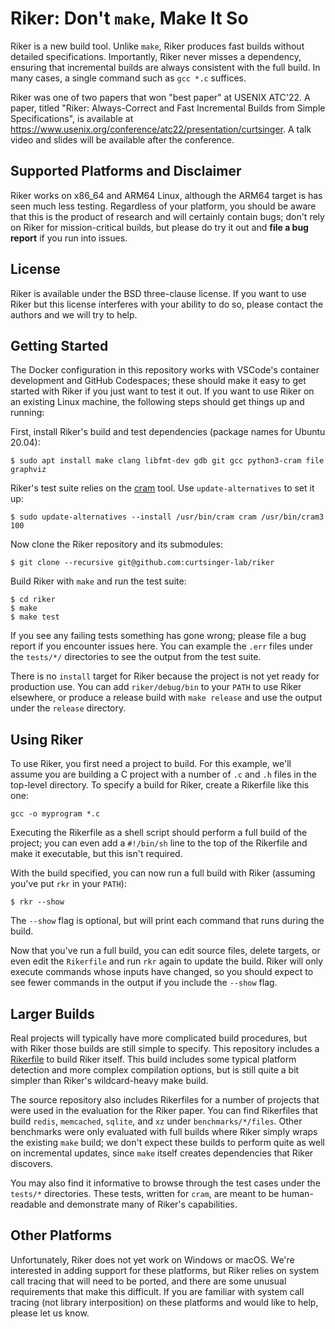 # Riker: Don't `make`, Make It So

Riker is a new build tool.
Unlike `make`, Riker produces fast builds without detailed specifications.
Importantly, Riker never misses a dependency, ensuring that incremental builds are always consistent with the full build.
In many cases, a single command such as `gcc *.c` suffices.

Riker was one of two papers that won "best paper" at USENIX ATC'22.
A paper, titled "Riker: Always-Correct and Fast Incremental Builds from Simple Specifications", is available at <https://www.usenix.org/conference/atc22/presentation/curtsinger>.
A talk video and slides will be available after the conference.

## Supported Platforms and Disclaimer

Riker works on x86_64 and ARM64 Linux, although the ARM64 target is has seen much less testing.
Regardless of your platform, you should be aware that this is the product of research and will certainly contain bugs;
don't rely on Riker for mission-critical builds, but please do try it out and **file a bug report** if you run into issues.

## License
Riker is available under the BSD three-clause license.
If you want to use Riker but this license interferes with your ability to do so, please contact the authors and we will try to help.

## Getting Started
The Docker configuration in this repository works with VSCode's container development and GitHub Codespaces;
these should make it easy to get started with Riker if you just want to test it out.
If you want to use Riker on an existing Linux machine, the following steps should get things up and running:

First, install Riker's build and test dependencies (package names for Ubuntu 20.04):
```
$ sudo apt install make clang libfmt-dev gdb git gcc python3-cram file graphviz
```

Riker's test suite relies on the [cram](https://bitheap.org/cram/) tool.
Use `update-alternatives` to set it up:

```
$ sudo update-alternatives --install /usr/bin/cram cram /usr/bin/cram3 100
```

Now clone the Riker repository and its submodules:
```
$ git clone --recursive git@github.com:curtsinger-lab/riker
```

Build Riker with `make` and run the test suite:
```
$ cd riker
$ make
$ make test
```

If you see any failing tests something has gone wrong;
please file a bug report if you encounter issues here.
You can example the `.err` files under the `tests/*/` directories to see the output from the test suite.

There is no `install` target for Riker because the project is not yet ready for production use.
You can add `riker/debug/bin` to your `PATH` to use Riker elsewhere, or produce a release build with `make release` and use the output under the `release` directory.

## Using Riker
To use Riker, you first need a project to build.
For this example, we'll assume you are building a C project with a number of `.c` and `.h` files in the top-level directory.
To specify a build for Riker, create a Rikerfile like this one:

```
gcc -o myprogram *.c
```

Executing the Rikerfile as a shell script should perform a full build of the project;
you can even add a `#!/bin/sh` line to the top of the Rikerfile and make it executable, but this isn't required.

With the build specified, you can now run a full build with Riker (assuming you've put `rkr` in your `PATH`):
```
$ rkr --show
```

The `--show` flag is optional, but will print each command that runs during the build.

Now that you've run a full build, you can edit source files, delete targets, or even edit the `Rikerfile` and run `rkr` again to update the build.
Riker will only execute commands whose inputs have changed, so you should expect to see fewer commands in the output if you include the `--show` flag.

## Larger Builds
Real projects will typically have more complicated build procedures, but with Riker those builds are still simple to specify.
This repository includes a [Rikerfile](Rikerfile) to build Riker itself.
This build includes some typical platform detection and more complex compilation options, but is still quite a bit simpler than Riker's wildcard-heavy make build.

The source repository also includes Rikerfiles for a number of projects that were used in the evaluation for the Riker paper.
You can find Rikerfiles that build `redis`, `memcached`, `sqlite`, and `xz` under `benchmarks/*/files`.
Other benchmarks were only evaluated with full builds where Riker simply wraps the existing `make` build;
we don't expect these builds to perform quite as well on incremental updates, since `make` itself creates dependencies that Riker discovers.

You may also find it informative to browse through the test cases under the `tests/*` directories.
These tests, written for `cram`, are meant to be human-readable and demonstrate many of Riker's capabilities.

## Other Platforms
Unfortunately, Riker does not yet work on Windows or macOS.
We're interested in adding support for these platforms, but Riker relies on system call tracing that will need to be ported, and there are some unusual requirements that make this difficult.
If you are familiar with system call tracing (not library interposition) on these platforms and would like to help, please let us know.

